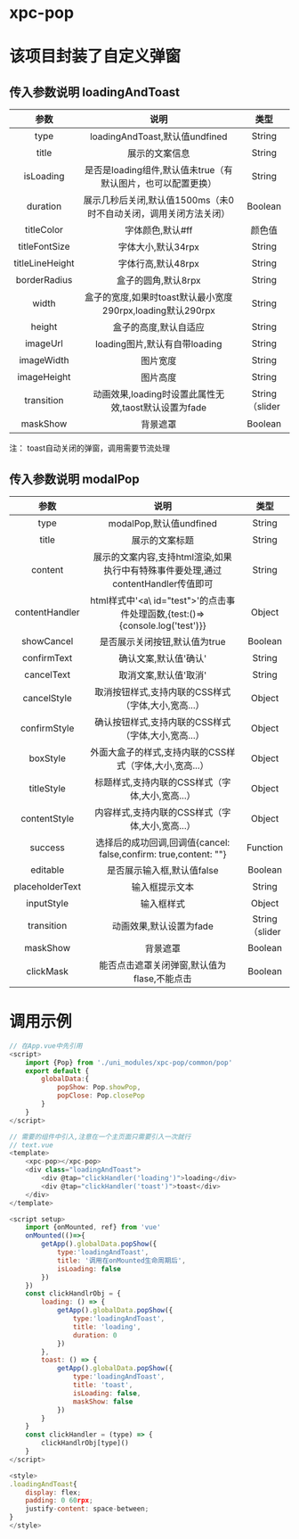 # xpc-pop
# 该项目封装了自定义弹窗
## 传入参数说明 loadingAndToast
| 参数         | 说明         |  类型 |
| :---:        |    :----:   |  :----: |
| type         |     loadingAndToast,默认值undfined        |  String|
| title        |  展示的文案信息      | String |
| isLoading	   |  是否是loading组件,默认值未true（有默认图片，也可以配置更换）| String
| duration     |  展示几秒后关闭,默认值1500ms（未0时不自动关闭，调用关闭方法关闭） | Boolean
| titleColor   |  字体颜色,默认#ff | 颜色值 |
| titleFontSize|  字体大小,默认34rpx | String |
| titleLineHeight|字体行高,默认48rpx | String |
| borderRadius |  盒子的圆角,默认8rpx| String |
| width        |  盒子的宽度,如果时toast默认最小宽度290rpx,loading默认290rpx         | String |
| height       |  盒子的高度,默认自适应 |String |
| imageUrl     |  loading图片,默认有自带loading | String|
| imageWidth   |  图片宽度  | String |
| imageHeight  |  图片高度  | String |
| transition   |  动画效果,loading时设置此属性无效,taost默认设置为fade | String（slider | fade） |
| maskShow     |  背景遮罩  | Boolean|
注： toast自动关闭的弹窗，调用需要节流处理
## 传入参数说明 modalPop
| 参数         | 说明         |  类型 |
| :---:        |    :----:   |  :----: |
| type         |     modalPop,默认值undfined        |  String|
| title        |  展示的文案标题      | String |
| content      |  展示的文案内容,支持html渲染,如果执行中有特殊事件要处理,通过contentHandler传值即可      | String |
| contentHandler| html样式中'\<a\ id="test">'的点击事件处理函数,{test:()=>{console.log('test')}} | Object|
| showCancel   |  是否展示关闭按钮,默认值为true    | Boolean |
| confirmText  |  确认文案,默认值'确认'| String |
| cancelText   |  取消文案,默认值'取消'| String |
| cancelStyle  |  取消按钮样式,支持内联的CSS样式（字体,大小,宽高...）| Object|
| confirmStyle |  确认按钮样式,支持内联的CSS样式（字体,大小,宽高...）| Object|
| boxStyle     |  外面大盒子的样式,支持内联的CSS样式（字体,大小,宽高...）| Object|
| titleStyle   |  标题样式,支持内联的CSS样式（字体,大小,宽高...）| Object|
| contentStyle |  内容样式,支持内联的CSS样式（字体,大小,宽高...）| Object|
| success      |  选择后的成功回调,回调值{cancel: false,confirm: true,content: ""}| Function |
| editable     |  是否展示输入框,默认值false | Boolean |
| placeholderText | 输入框提示文本 | String |
| inputStyle   |  输入框样式 | Object  |
| transition   |  动画效果,默认设置为fade | String（slider | fade | null） |
| maskShow     |  背景遮罩  | Boolean|
| clickMask    |  能否点击遮罩关闭弹窗,默认值为flase,不能点击 | Boolean |
# 调用示例
```javascript
// 在App.vue中先引用
<script>
	import {Pop} from './uni_modules/xpc-pop/common/pop'
	export default {
		globalData:{
			popShow: Pop.showPop,
			popClose: Pop.closePop
		}
	}
</script>

// 需要的组件中引入,注意在一个主页面只需要引入一次就行
// text.vue
<template>
	<xpc-pop></xpc-pop>
	<div class="loadingAndToast">
		<div @tap="clickHandler('loading')">loading</div>
		<div @tap="clickHandler('toast')">toast</div>
	</div>
</template>

<script setup>
	import {onMounted, ref} from 'vue'
	onMounted(()=>{
		getApp().globalData.popShow({
			type:'loadingAndToast',
			title: '调用在onMounted生命周期后',
			isLoading: false
		})
	})
	const clickHandlrObj = {
		loading: () => {
			getApp().globalData.popShow({
				type:'loadingAndToast',
				title: 'loading',
				duration: 0
			})
		},
		toast: () => {
			getApp().globalData.popShow({
				type:'loadingAndToast',
				title: 'toast',
				isLoading: false,
				maskShow: false
			})
		}
	}
	const clickHandler = (type) => {
		clickHandlrObj[type]()
	}
</script>

<style>
.loadingAndToast{
	display: flex;
	padding: 0 60rpx;
	justify-content: space-between;
}
</style>

```